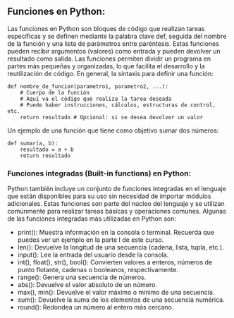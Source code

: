 ## Funciones en Python:

Las funciones en Python son bloques de código que realizan tareas específicas y se definen mediante la palabra clave def, seguida del nombre de la función y una lista de parámetros entre paréntesis. Estas funciones pueden recibir argumentos (valores) como entrada y pueden devolver un resultado como salida. Las funciones permiten dividir un programa en partes más pequeñas y organizadas, lo que facilita el desarrollo y la reutilización de código. En general, la sintaxis para definir una función:

    def nombre_de_funcion(parametro1, parametro2, ...): 
	    # Cuerpo de la función 
	    # Aquí va el código que realiza la tarea deseada 
	    # Puede haber instrucciones, cálculos, estructuras de control, etc. 
	    return resultado # Opcional: si se desea devolver un valor



Un ejemplo de una función que tiene como objetivo sumar dos números:

    def sumar(a, b): 
    	resultado = a + b 
    	return resultado 

### Funciones integradas (Built-in functions) en Python: 
Python también incluye un conjunto de funciones integradas en el lenguaje que están disponibles para su uso sin necesidad de importar módulos adicionales. Estas funciones son parte del núcleo del lenguaje y se utilizan comúnmente para realizar tareas básicas y operaciones comunes. Algunas de las funciones integradas más utilizadas en Python son: 
	

 - print(): Muestra información en la consola o terminal. Recuerda que puedes ver un ejemplo en la parte I de este curso. 
 -  len(): Devuelve la longitud de una secuencia (cadena, lista, tupla, etc.). 
 - input(): Lee la entrada del usuario desde la consola. 
 - int(), float(), str(), bool(): Convierten valores a enteros, números de punto flotante, cadenas o booleanos, respectivamente. 
 - range(): Genera una secuencia de números. 
 - abs(): Devuelve el valor absoluto de un número. 
 - max(), min(): Devuelve el valor máximo o mínimo de una secuencia. 
 - sum(): Devuelve la suma de los elementos de una secuencia numérica. 
 - round(): Redondea un número al entero más cercano.
